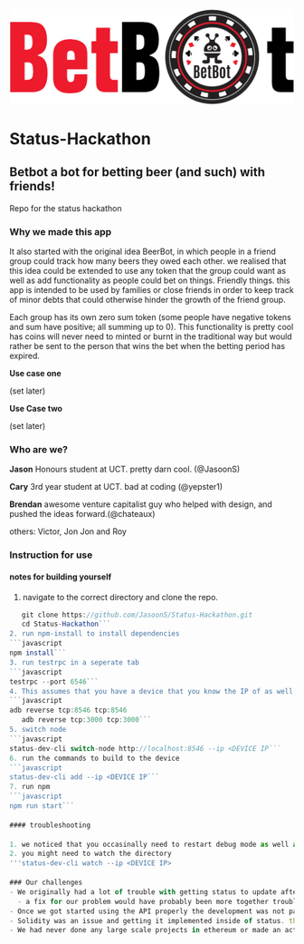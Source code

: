 ![Alt text](betbot.png?raw=true "Title")

# Status-Hackathon
## Betbot a bot for betting beer (and such) with friends!

Repo for the status hackathon

### Why we made this app

It also started with the original idea BeerBot, in which people in a friend group could track how many beers they owed each other. we realised that this idea could be extended to use any token that the group could want as well as add functionality as people could bet on things. Friendly things. this app is intended to be used by families or close friends in order to keep track of minor debts that could otherwise hinder the growth of the friend group.

Each group has its own zero sum token (some people have negative tokens and sum have positive; all summing up to 0). This functionality is pretty cool has coins will never need to minted or burnt in the traditional way but would rather be sent to the person that wins the bet when the betting period has expired.

**Use case one**

(set later)

**Use Case two**

(set later)

### Who are we?

**Jason**
Honours student at UCT. pretty darn cool. (@JasoonS)

**Cary**
3rd year student at UCT. bad at coding (@yepster1)

**Brendan**
awesome venture capitalist guy who helped with design, and pushed the ideas forward.(@chateaux)

others: Victor, Jon Jon and Roy
### Instruction for use

#### notes for building yourself

1. navigate to the correct directory and clone the repo.
```javascript
   git clone https://github.com/JasoonS/Status-Hackathon.git
   cd Status-Hackathon```
2. run npm-install to install dependencies
```javascript
npm install```
3. run testrpc in a seperate tab
```javascript
testrpc --port 6546```
4. This assumes that you have a device that you know the IP of as well as you have adb installed
```javascript
adb reverse tcp:8546 tcp:8546
   adb reverse tcp:3000 tcp:3000```
5. switch node
```javascript
status-dev-cli switch-node http://localhost:8546 --ip <DEVICE IP```  
6. run the commands to build to the device
```javascript
status-dev-cli add --ip <DEVICE IP```
7. run npm
```javascript
npm run start```

#### troubleshooting

1. we noticed that you occasinally need to restart debug mode as well as restart the app.
2. you might need to watch the directory
'''status-dev-cli watch --ip <DEVICE IP>

### Our challenges
- We originally had a lot of trouble with getting status to update after making a change to the code.
  - a fix for our problem would have probably been more together troubleshooting docs (even though people like cryptowanderer did help a lot!)
- Once we got started using the API properly the development was not particularly bad considering it is still in its early stages.
- Solidity was an issue and getting it implemented inside of status. this was fixed after we were told of cool tools such as (browser tool)
- We had never done any large scale projects in ethereum or made an actual dapp more than just a simple token creator so learning all that was also a huge challenge!
